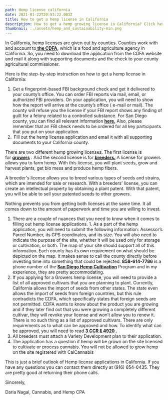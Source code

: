 ```yaml
---
path: Hemp license california
date: 2021-01-22T20:53:22.001Z
title: How to get a hemp license in California
description: How to get a hemp growing license in California? Click here to find out!
thumbnail: ../assets/hemp_and_sustainability-min.png
---
```

In California, hemp licenses are given out by counties. Counties work with and account to[ **the CDFA**](https://www.cdfa.ca.gov/plant/industrialhemp/faq.html)**,** which is a food and agriculture agency in California. So, you need to download the application from the CDFA website and mail it along with supporting documents and the check to your county agricultural commissioner. 

Here is the step-by-step instruction on how to get a hemp license in California:

1. Get a fingerprint-based FBI background check and get it delivered to your county’s office. You can order FBI reports via mail, email, or authorized FBI providers. On your application, you will need to show how the report will arrive at the county’s office ( e-mail or mail). The county will refuse you the license if your FBI report shows any finding of guilt for a felony related to a controlled substance. For San Diego county, you can find all relevant information **[here.](https://www.sandiegocounty.gov/content/dam/sdc/awm/docs/IHREGCriminalHistoryReports2020Apr.pdf)** Also, please remember that an FBI check needs to be ordered for all key participants that you put on your application. 
2.  Fill out the hemp license application and email it with all supporting documents to your California county.

There are two different hemp growing licenses. The first license is for **[growers](http://www.cdfa.ca.gov/plant/industrialhemp/docs/registration/IH-RegistrationApplicationPacket-Growers.pdf)** . And the second license is for **[breeders.](http://www.cdfa.ca.gov/plant/industrialhemp/docs/registration/IH-RegistrationApplicationPacket-SeedBreeders.pdf)** A license for growers allows you to farm hemp. With this license, you will plant seeds, grow and harvest plants, get bio mess and produce hemp fibers.

A breeder's license allows you to breed various types of seeds and strains, which are intended for sale or research. With a breeders’ license, you can create an intellectual property by obtaining a plant patent. With that patent, you will be able to sell your patented seeds to other growers.

Nothing prevents you from getting both licenses at the same time. It all comes down to the amount of paperwork and time you are willing to invest.

1. There are a couple of nuances that you need to know when it comes to filling out hemp license applications. 1. As a part of the hemp application, you will need to submit the following information: Assessor’s Parcel Number, its GPS coordinates, and its size. You will also need to indicate the purpose of the site, whether it will be used only for storage or cultivation, or both. The map of your site should support all of this information. Each county has its own requirement on what should be depicted on the map. It makes sense to call the county directly before investing time into something that could be rejected. **858-614-7786** is a phone number of the **[San Diego Hemp Cultivation](https://www.sandiegocounty.gov/content/dam/sdc/awm/docs/IHC_Sampling_testing.pdf)** Program and in my experience, they are pretty accommodating.
2. If you applying for a Growers hemp license, you will need to provide a list of all approved cultivars that you are planning to plant. Currently, California allows the import of seeds from other states. The state even allows the import of seeds from foreign countries, but this rule contradicts the CDFA, which specifically states that foreign seeds are not permitted. CDFA wants to know about the product you are growing and if they later find out that you were growing a completely different cultivar, they will revoke your license and won’t allow you to renew it. There is no such thing as a list of approved cultivars. There are only requirements as to what can be approved and how. To identify what can be approved, you will need to read **[3 CCR § 4920 .](https://govt.westlaw.com/calregs/Document/I9B02DB6CB1D94AF7992C6BAF1D4E11AC?viewType=FullText&originationContext=documenttoc&transitionType=CategoryPageItem&contextData=(sc.Default))**
3. All breeders must attach a Variety Development plan to their application.
4. The application has a question if hemp will be grown on the site licensed to cultivate or process cannabis. You will not be allowed to grow hemp on the site registered with CalCannabis

This is just a brief outlook of Hemp license applications in California. If you have any questions you can contact them directly at (916) 654-0435. They are pretty good at returning their phone calls.

Sincerely,

Daria Nagal, Cannabis, and Hemp CPA